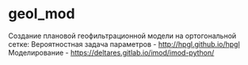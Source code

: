 # geol_mod
Создание плановой геофильтрационной модели на ортогональной сетке:
Вероятностная задача параметров - http://hpgl.github.io/hpgl
Моделирование - https://deltares.gitlab.io/imod/imod-python/
